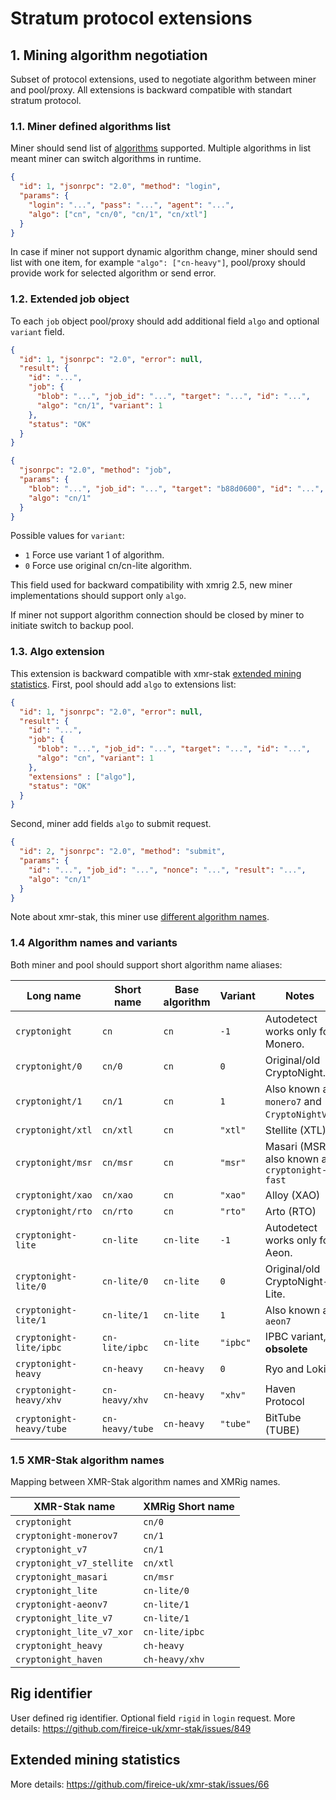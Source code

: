 # Stratum protocol extensions
## 1. Mining algorithm negotiation
Subset of protocol extensions, used to negotiate algorithm between miner and pool/proxy. All extensions is backward compatible with standart stratum protocol.

### 1.1. Miner defined algorithms list
Miner should send list of [algorithms](#14-algorithm-names-and-variants) supported. Multiple algorithms in list meant miner can switch algorithms in runtime.
```json
{
  "id": 1, "jsonrpc": "2.0", "method": "login",
  "params": {
    "login": "...", "pass": "...", "agent": "...",
    "algo": ["cn", "cn/0", "cn/1", "cn/xtl"]
  }
}
```
In case if miner not support dynamic algorithm change, miner should send list with one item, for example `"algo": ["cn-heavy"]`, pool/proxy should provide work for selected algorithm or send error.

### 1.2. Extended job object
To each `job` object pool/proxy should add additional field `algo` and optional `variant` field.

```json
{
  "id": 1, "jsonrpc": "2.0", "error": null,
  "result": {
    "id": "...",
    "job": {
      "blob": "...", "job_id": "...", "target": "...", "id": "...",
      "algo": "cn/1", "variant": 1
    },
    "status": "OK"
  }
}
```

```json
{
  "jsonrpc": "2.0", "method": "job",
  "params": {
    "blob": "...", "job_id": "...", "target": "b88d0600", "id": "...",
    "algo": "cn/1"
  }
}
```
Possible values for `variant`:

* `1` Force use variant 1 of algorithm.
* `0` Force use original cn/cn-lite algorithm.

This field used for backward compatibility with xmrig 2.5, new miner implementations should support only `algo`.

If miner not support algorithm connection should be closed by miner to initiate switch to backup pool.

### 1.3. Algo extension
This extension is backward compatible with xmr-stak [extended mining statistics](#extended-mining-statistics).
First, pool should add `algo` to extensions list:
```json
{
  "id": 1, "jsonrpc": "2.0", "error": null,
  "result": {
    "id": "...",
    "job": {
      "blob": "...", "job_id": "...", "target": "...", "id": "...",
      "algo": "cn", "variant": 1
    },
    "extensions" : ["algo"],
    "status": "OK"
  }
}
```

Second, miner add fields `algo` to submit request.
```json
{
  "id": 2, "jsonrpc": "2.0", "method": "submit",
  "params": {
    "id": "...", "job_id": "...", "nonce": "...", "result": "...",
    "algo": "cn/1"
  }
}
```

Note about xmr-stak, this miner use [different algorithm names](#15-xmr-stak-algorithm-names).

### 1.4 Algorithm names and variants
Both miner and pool should support short algorithm name aliases:

| Long name                | Short name      | Base algorithm | Variant     | Notes                                                |
|--------------------------|-----------------|----------------|-------------|------------------------------------------------------|
| `cryptonight`            | `cn`            | `cn`           | `-1`        | Autodetect works only for Monero.                    |
| `cryptonight/0`          | `cn/0`          | `cn`           | `0`         | Original/old CryptoNight.                            |
| `cryptonight/1`          | `cn/1`          | `cn`           | `1`         | Also known as `monero7` and `CryptoNightV7`.         |
| `cryptonight/xtl`        | `cn/xtl`        | `cn`           | `"xtl"`     | Stellite (XTL).                                      |
| `cryptonight/msr`        | `cn/msr`        | `cn`           | `"msr"`     | Masari (MSR), also known as `cryptonight-fast`       |
| `cryptonight/xao`        | `cn/xao`        | `cn`           | `"xao"`     | Alloy (XAO)                                          |
| `cryptonight/rto`        | `cn/rto`        | `cn`           | `"rto"`     | Arto (RTO)                                           |
| `cryptonight-lite`       | `cn-lite`       | `cn-lite`      | `-1`        | Autodetect works only for Aeon.                      |
| `cryptonight-lite/0`     | `cn-lite/0`     | `cn-lite`      | `0`         | Original/old CryptoNight-Lite.                       |
| `cryptonight-lite/1`     | `cn-lite/1`     | `cn-lite`      | `1`         | Also known as `aeon7`                                |
| `cryptonight-lite/ipbc`  | `cn-lite/ipbc`  | `cn-lite`      | `"ipbc"`    | IPBC variant, **obsolete**                           |
| `cryptonight-heavy`      | `cn-heavy`      | `cn-heavy`     | `0`         | Ryo and Loki                                         |
| `cryptonight-heavy/xhv`  | `cn-heavy/xhv`  | `cn-heavy`     | `"xhv"`     | Haven Protocol                                       |
| `cryptonight-heavy/tube` | `cn-heavy/tube` | `cn-heavy`     | `"tube"`    | BitTube (TUBE)                                       |

### 1.5 XMR-Stak algorithm names
Mapping between XMR-Stak algorithm names and XMRig names.

| XMR-Stak name             | XMRig Short name | 
|---------------------------|------------------|
| `cryptonight`             | `cn/0`           |
| `cryptonight-monerov7`    | `cn/1`           |
| `cryptonight_v7`          | `cn/1`           |
| `cryptonight_v7_stellite` | `cn/xtl`         |
| `cryptonight_masari`      | `cn/msr`         |
| `cryptonight_lite`        | `cn-lite/0`      |
| `cryptonight-aeonv7`      | `cn-lite/1`      |
| `cryptonight_lite_v7`     | `cn-lite/1`      |
| `cryptonight_lite_v7_xor` | `cn-lite/ipbc`   |
| `cryptonight_heavy`       | `ch-heavy`       |
| `cryptonight_haven`       | `ch-heavy/xhv`   |

## Rig identifier
User defined rig identifier. Optional field `rigid` in `login` request. More details: https://github.com/fireice-uk/xmr-stak/issues/849

## Extended mining statistics
More details: https://github.com/fireice-uk/xmr-stak/issues/66
